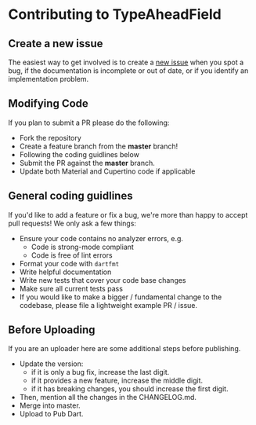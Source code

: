 # Contributing to TypeAheadField

## Create a new issue

The easiest way to get involved is to create a [new issue](https://github.com/AbdulRahmanAlHamali/flutter_typeahead/issues/new) when you spot a bug, if the documentation is incomplete or out of date, or if you identify an implementation problem.

## Modifying Code

If you plan to submit a PR please do the following:

- Fork the repository
- Create a feature branch from the **master** branch!
- Following the coding guidlines below
- Submit the PR against the **master** branch.
- Update both Material and Cupertino code if applicable

## General coding guidlines

If you'd like to add a feature or fix a bug, we're more than happy to accept pull requests! We only ask a few things:

- Ensure your code contains no analyzer errors, e.g.
  - Code is strong-mode compliant
  - Code is free of lint errors
- Format your code with `dartfmt`
- Write helpful documentation
- Write new tests that cover your code base changes
- Make sure all current tests pass
- If you would like to make a bigger / fundamental change to the codebase, please file a lightweight example PR / issue.

## Before Uploading

If you are an uploader here are some additional steps before publishing.

- Update the version:
  - if it is only a bug fix, increase the last digit.
  - if it provides a new feature, increase the middle digit.
  - if it has breaking changes, you should increase the first digit.
- Then, mention all the changes in the CHANGELOG.md.
- Merge into master.
- Upload to Pub Dart.
